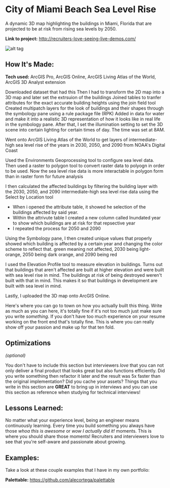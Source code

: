 # City of Miami Beach Sea Level Rise
A dynamic 3D map highlighting the buildings in Miami, Florida that are projected to be at risk from rising sea levels by 2050.

**Link to project:** http://recruiters-love-seeing-live-demos.com/

![alt tag](http://placecorgi.com/1200/650)

## How It's Made:

**Tech used:** ArcGIS Pro, ArcGIS Online, ArcGIS Living Atlas of the World, ArcGIS 3D Analyst extension

Downloaded dataset that had this
Then I had to transform the 2D map into a 3D map and later set the extrsuion of the buildings 
Joined tables to tranfer attributes for the exact accurate building heights using the join field tool
Created multipatch layers for the look of buildings and their shapes through the symbology pane using a rule package file (RPK)
Added in data for water and make it into a realistic 3D representation of how it looks like in real life in the symbology pane. After that, I set the illumination setting to set the 3D scene into certain lighting for certain times of day. The time was set at 8AM.


Went onto ArcGIS Living Atlas of the World to get layers of intermediate-high sea level rise of the years in 2030, 2050, and 2090 from NOAA's Digital Coast

Used the Environments Geoprocessing tool to configure sea level data.
Then used a raster to polygon tool to convert raster data to polyogn in order to be used. Now the sea level rise data is more interactable in polygon form than in raster form for future analysis

I then calculated the affected buildings by filtering the building layer with the 2030, 2050, and 2090 intermediate-high sea level rise data using the Select by Location tool
- When i opened the attribute table, it showed he selection of the buildings affected by said year.
- Within the attrivute table I created a new column called Inundated year to show which buildings are at risk for that repsective year
- I repeated the process for 2050 and 2090

Using the Symbology pane, I then created unique values that properly showed which building is affected by a certain year and changing the color scheme to reflect that. green meaning not affected, 2030 being light-orange, 2050 being dark orange, and 2090 being red

I used the Elevation Profile tool to measure elevation in buildings. Turns out that buildings that aren't affected are built at higher elevation and were built with sea level rise in mind. The buildings at risk of being destroyed weren't built with that in mind. This makes it so that buildings in development are built with sea level in mind.

Lastly, I uploaded the 3D map onto ArcGIS Online.


Here's where you can go to town on how you actually built this thing. Write as much as you can here, it's totally fine if it's not too much just make sure you write *something*. If you don't have too much experience on your resume working on the front end that's totally fine. This is where you can really show off your passion and make up for that ten fold.

## Optimizations
*(optional)*

You don't have to include this section but interviewers *love* that you can not only deliver a final product that looks great but also functions efficiently. Did you write something then refactor it later and the result was 5x faster than the original implementation? Did you cache your assets? Things that you write in this section are **GREAT** to bring up in interviews and you can use this section as reference when studying for technical interviews!

## Lessons Learned:

No matter what your experience level, being an engineer means continuously learning. Every time you build something you always have those *whoa this is awesome* or *wow I actually did it!* moments. This is where you should share those moments! Recruiters and interviewers love to see that you're self-aware and passionate about growing.

## Examples:
Take a look at these couple examples that I have in my own portfolio:

**Palettable:** https://github.com/alecortega/palettable
